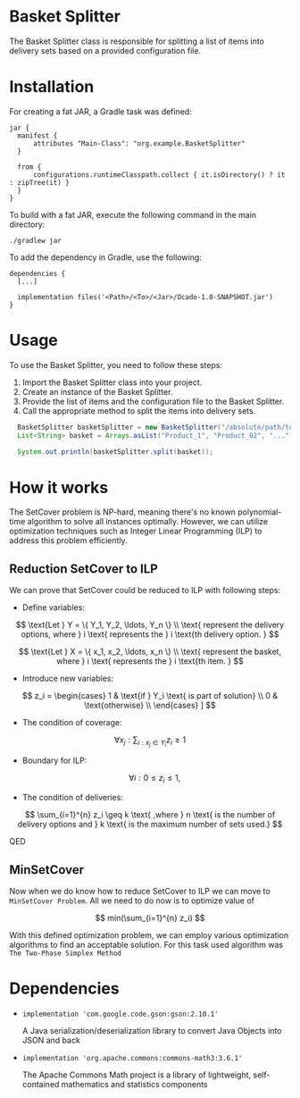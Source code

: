# Basket Splitter

The Basket Splitter class is responsible for splitting a list of items into delivery sets based on a provided configuration file.

# Installation

For creating a fat JAR, a Gradle task was defined:
```
jar {
  manifest {
      attributes "Main-Class": "org.example.BasketSplitter"
  }

  from {
      configurations.runtimeClasspath.collect { it.isDirectory() ? it : zipTree(it) }
  }
}
```

To build with a fat JAR, execute the following command in the main directory:

```
./gradlew jar
```

To add the dependency in Gradle, use the following:

```
dependencies {
  [...]

  implementation files('<Path>/<To>/<Jar>/Ocado-1.0-SNAPSHOT.jar')
}
```

# Usage
To use the Basket Splitter, you need to follow these steps:

1)  Import the Basket Splitter class into your project.
2)  Create an instance of the Basket Splitter.
3)  Provide the list of items and the configuration file to the Basket Splitter.
4)  Call the appropriate method to split the items into delivery sets.


```java
  BasketSplitter basketSplitter = new BasketSplitter("/absolute/path/to/config/config.json");
  List<String> basket = Arrays.asList("Product_1", "Product_02", "...");

  System.out.println(basketSplitter.split(basket));
```

# How it works
The SetCover problem is NP-hard, meaning there's no known polynomial-time algorithm to solve all instances optimally. However, we can utilize optimization techniques such as Integer Linear Programming (ILP) to address this problem efficiently.

## Reduction SetCover to ILP
We can prove that SetCover could be reduced to ILP with following steps:
* Define variables:

$$
\text{Let } Y = \{ Y_1, Y_2, \ldots, Y_n \} \\ \text{ represent the delivery options, where } i \text{ represents the } i \text{th delivery option. }
$$


$$
\text{Let } X = \{ x_1, x_2, \ldots, x_n \} \\ \text{ represent the basket, where } i \text{ represents the } i \text{th item. }
$$


* Introduce new variables:

$$
z_i =
\begin{cases}
1 & \text{if } Y_i \text{ is part of solution} \\
0 & \text{otherwise} \\
\end{cases}
]
$$

* The condition of coverage:

$$
\forall x_j : \sum_{i : x_j \in Y_i} z_i \geq 1
$$

* Boundary for ILP:

$$
\quad \forall i : 0 \leq z_i \leq 1,
$$

* The condition of deliveries:

$$
\sum_{i=1}^{n} z_i \geq k
\text{ ,where } n \text{ is the number of delivery options and } k \text{ is the maximum number of sets used.}
$$

QED

## MinSetCover

Now when we do know how to reduce SetCover to ILP we can move 
to ```MinSetCover Problem```. 
All we need to do now is to optimize value of

$$
min(\sum_{i=1}^{n} z_i)
$$

With this defined optimization problem, we can employ various optimization algorithms to find an acceptable solution.
For this task used algorithm was `The Two-Phase Simplex Method`

# Dependencies
* ``` implementation 'com.google.code.gson:gson:2.10.1' ```

  A Java serialization/deserialization library to convert Java Objects into JSON and back

* ``` implementation 'org.apache.commons:commons-math3:3.6.1' ```

  The Apache Commons Math project is a library of lightweight, self-contained mathematics and statistics components 


